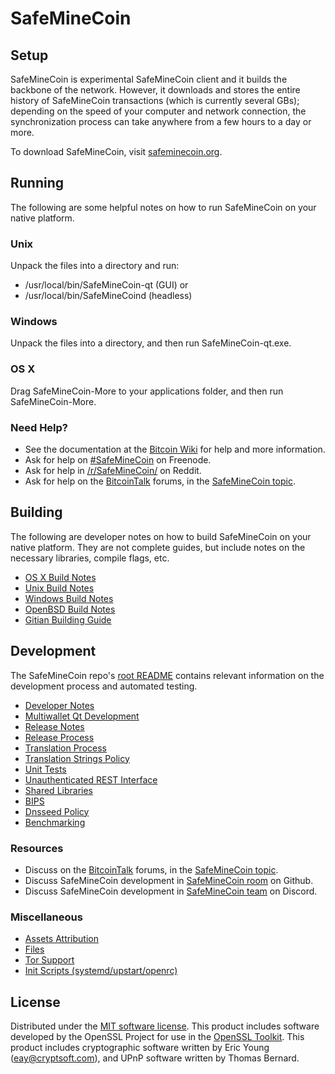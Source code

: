 SafeMineCoin
=============

Setup
---------------------
SafeMineCoin is experimental SafeMineCoin client and it builds the backbone of the network. However, it downloads and stores the entire history of SafeMineCoin transactions (which is currently several GBs); depending on the speed of your computer and network connection, the synchronization process can take anywhere from a few hours to a day or more.

To download SafeMineCoin, visit [safeminecoin.org](https://safeminecoin.org).

Running
---------------------
The following are some helpful notes on how to run SafeMineCoin on your native platform.

### Unix

Unpack the files into a directory and run:

- /usr/local/bin/SafeMineCoin-qt (GUI) or
- /usr/local/bin/SafeMineCoind (headless)

### Windows

Unpack the files into a directory, and then run SafeMineCoin-qt.exe.

### OS X

Drag SafeMineCoin-More to your applications folder, and then run SafeMineCoin-More.

### Need Help?

* See the documentation at the [Bitcoin Wiki](https://en.bitcoin.it/wiki/Main_Page)
for help and more information.
* Ask for help on [#SafeMineCoin](https://discord.gg/zmGr38eJYE) on Freenode.
* Ask for help in [/r/SafeMineCoin/](https://nm.reddit.com/r/safeminecoin/) on Reddit.
* Ask for help on the [BitcoinTalk](https://bitcointalk.org/) forums, in the [SafeMineCoin topic](https://bitcointalk.org/index.php?topic=5378794.msg58833379#msg58833379).

Building
---------------------
The following are developer notes on how to build SafeMineCoin on your native platform. They are not complete guides, but include notes on the necessary libraries, compile flags, etc.

- [OS X Build Notes](build-osx.md)
- [Unix Build Notes](build-unix.md)
- [Windows Build Notes](build-windows.md)
- [OpenBSD Build Notes](build-openbsd.md)
- [Gitian Building Guide](gitian-building.md)

Development
---------------------
The SafeMineCoin repo's [root README](/README.md) contains relevant information on the development process and automated testing.

- [Developer Notes](developer-notes.md)
- [Multiwallet Qt Development](multiwallet-qt.md)
- [Release Notes](release-notes.md)
- [Release Process](release-process.md)
- [Translation Process](translation_process.md)
- [Translation Strings Policy](translation_strings_policy.md)
- [Unit Tests](unit-tests.md)
- [Unauthenticated REST Interface](REST-interface.md)
- [Shared Libraries](shared-libraries.md)
- [BIPS](bips.md)
- [Dnsseed Policy](dnsseed-policy.md)
- [Benchmarking](benchmarking.md)

### Resources
* Discuss on the [BitcoinTalk](https://bitcointalk.org/) forums, in the [SafeMineCoin topic](https://bitcointalk.org/index.php?topic=5378794.msg58833379#msg58833379).
* Discuss SafeMineCoin development in [SafeMineCoin room](https://github.com/safeminecoin/safeminecoin) on Github.
* Discuss SafeMineCoin development in [SafeMineCoin team](https://discord.gg/zmGr38eJYE) on Discord.

### Miscellaneous
- [Assets Attribution](assets-attribution.md)
- [Files](files.md)
- [Tor Support](tor.md)
- [Init Scripts (systemd/upstart/openrc)](init.md)

License
---------------------
Distributed under the [MIT software license](http://www.opensource.org/licenses/mit-license.php).
This product includes software developed by the OpenSSL Project for use in the [OpenSSL Toolkit](https://www.openssl.org/). This product includes
cryptographic software written by Eric Young ([eay@cryptsoft.com](mailto:eay@cryptsoft.com)), and UPnP software written by Thomas Bernard.
